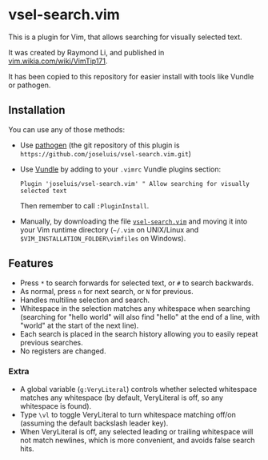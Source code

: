 
# vsel-search.vim

This is a plugin for Vim, that allows searching for visually selected text.

It was created by Raymond Li, and published in
[vim.wikia.com/wiki/VimTip171](http://vim.wikia.com/wiki/Search_for_visually_selected_text#Advanced).

It has been copied to this repository for easier install with tools like Vundle or pathogen.

## Installation

You can use any of those methods:

- Use [pathogen](https://github.com/tpope/vim-pathogen) (the git repository of
  this plugin is `https://github.com/joseluis/vsel-search.vim.git`)

- Use [Vundle](https://github.com/VundleVim/Vundle.vim) by adding to your
  `.vimrc` Vundle plugins section:

  ```vim
  Plugin 'joseluis/vsel-search.vim' " Allow searching for visually selected text
  ```

  Then remember to call `:PluginInstall`.

- Manually, by downloading the file
  [`vsel-search.vim`](https://raw.githubusercontent.com/joseluis/vsel-search.vim/master/vsel-search.vim)
  and moving it into your Vim runtime directory (`~/.vim` on UNIX/Linux and
  `$VIM_INSTALLATION_FOLDER\vimfiles` on Windows).

## Features

- Press `*` to search forwards for selected text, or `#` to search backwards.
- As normal, press `n` for next search, or `N` for previous.
- Handles multiline selection and search.
- Whitespace in the selection matches any whitespace when searching (searching
  for "hello world" will also find "hello" at the end of a line, with "world"
  at the start of the next line).
- Each search is placed in the search history allowing you to easily repeat
  previous searches.
- No registers are changed.


### Extra

- A global variable (`g:VeryLiteral`) controls whether selected whitespace
  matches any whitespace (by default, VeryLiteral is off, so any whitespace
  is found).
- Type `\vl` to toggle VeryLiteral to turn whitespace matching off/on (assuming
  the default backslash leader key).
- When VeryLiteral is off, any selected leading or trailing whitespace will
  not match newlines, which is more convenient, and avoids false search hits.

